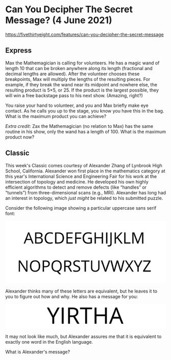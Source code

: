 # Can You Decipher The Secret Message? (4 June 2021)

https://fivethirtyeight.com/features/can-you-decipher-the-secret-message

## Express

Max the Mathemagician is calling for volunteers.
He has a magic wand of length 10 that can be broken anywhere along its length (fractional and decimal lengths are allowed).
After the volunteer chooses these breakpoints, Max will multiply the lengths of the resulting pieces.
For example, if they break the wand near its midpoint and nowhere else, the resulting product is 5×5, or 25.
If the product is the largest possible, they will win a free backstage pass to his next show.
(Amazing, right?)

You raise your hand to volunteer, and you and Max briefly make eye contact.
As he calls you up to the stage, you know you have this in the bag.
What is the maximum product you can achieve?

*Extra credit*: Zax the Mathemagician (no relation to Max) has the same routine in his show, only the wand has a length of 100.
What is the maximum product now?

## Classic

This week's Classic comes courtesy of Alexander Zhang of Lynbrook High School, California.
Alexander won first place in the mathematics category at this year's International Science and Engineering Fair for his work at the intersection of topology and medicine.
He developed his own highly efficient algorithms to detect and remove defects (like “handles” or “tunnels”) from three-dimensional scans (e.g., MRI).
Alexander has long had an interest in topology, which *just might* be related to his submitted puzzle.

Consider the following image showing a particular uppercase sans serif font:

![grid](https://github.com/kennethaw88/Riddler/blob/master/2021-06-04/alphabet.png)

Alexander thinks many of these letters are equivalent, but he leaves it to you to figure out how and why.
He also has a message for you:

![grid](https://github.com/kennethaw88/Riddler/blob/master/2021-06-04/message.png)

It may not look like much, but Alexander assures me that it is equivalent to exactly one word in the English language.

What is Alexander's message?

